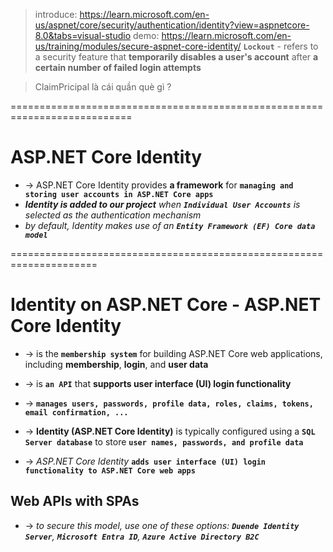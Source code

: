 > introduce: https://learn.microsoft.com/en-us/aspnet/core/security/authentication/identity?view=aspnetcore-8.0&tabs=visual-studio
> demo: https://learn.microsoft.com/en-us/training/modules/secure-aspnet-core-identity/
> **`Lockout`** - refers to a security feature that **temporarily disables a user's account** after **a certain number of failed login attempts**

> ClaimPricipal là cái quần què gì ?

===========================================================================
# ASP.NET Core Identity
* -> ASP.NET Core Identity provides **a framework** for **`managing and storing user accounts in ASP.NET Core apps`**
* _**Identity is added to our project** when **`Individual User Accounts`** is selected as the authentication mechanism_
* _by default, Identity makes use of an **`Entity Framework (EF) Core data model`**_

=====================================================================
# Identity on ASP.NET Core - ASP.NET Core Identity
* -> is the **`membership system`** for building ASP.NET Core web applications, including **membership**, **login**, and **user data**
* -> is **`an API`** that **supports user interface (UI) login functionality**
* -> **`manages users, passwords, profile data, roles, claims, tokens, email confirmation, ...`**

* -> **Identity (ASP.NET Core Identity)** is typically configured using a **`SQL Server database`** to store **`user names, passwords, and profile data`**
* -> _ASP.NET Core Identity_ **`adds user interface (UI) login functionality to ASP.NET Core web apps`**

## Web APIs with SPAs
*  -> _to secure this model, use one of these options: **`Duende Identity Server`**, **`Microsoft Entra ID`**, **`Azure Active Directory B2C`**_